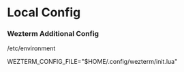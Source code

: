# Local Config

### Wezterm Additional Config

/etc/environment

WEZTERM_CONFIG_FILE="$HOME/.config/wezterm/init.lua"
